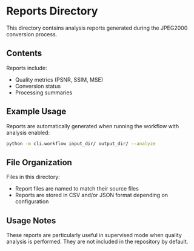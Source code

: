# Reports Directory

This directory contains analysis reports generated during the JPEG2000 conversion process.

## Contents

Reports include:
- Quality metrics (PSNR, SSIM, MSE)
- Conversion status
- Processing summaries

## Example Usage

Reports are automatically generated when running the workflow with analysis enabled:

```bash
python -m cli.workflow input_dir/ output_dir/ --analyze
```

## File Organization

Files in this directory:
- Report files are named to match their source files
- Reports are stored in CSV and/or JSON format depending on configuration

## Usage Notes

These reports are particularly useful in supervised mode when quality analysis is performed. They are not included in the repository by default.
